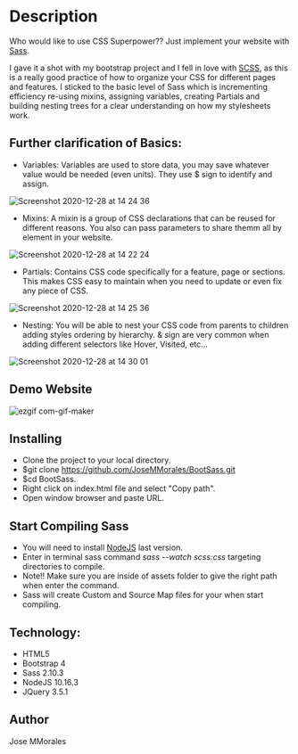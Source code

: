 # Description
Who would like to use CSS Superpower?? Just implement your website with [Sass](https://sass-lang.com/).

I gave it a shot with my bootstrap project and I fell in love with [SCSS](https://sass-lang.com/documentation/syntax), as this is a really good practice of how to organize your CSS for different pages and features. I sticked to the basic level of Sass which is incrementing efficiency re-using mixins, assigning variables, creating Partials and building nesting trees for a clear understanding on how my stylesheets work. 

## Further clarification of Basics:

* Variables: Variables are used to store data, you may save whatever value would be needed (even units). They use $ sign to identify and assign.

![Screenshot 2020-12-28 at 14 24 36](https://user-images.githubusercontent.com/43299285/103217230-6c4d9a80-4918-11eb-9e9e-1481b4485683.png)

* Mixins: A mixin is a group of CSS declarations that can be reused for different reasons. You also can pass parameters to share themm all by element in your website.

![Screenshot 2020-12-28 at 14 22 24](https://user-images.githubusercontent.com/43299285/103217131-24c70e80-4918-11eb-8274-256635719b96.png)

* Partials: Contains CSS code specifically for a feature, page or sections. This makes CSS easy to maintain when you need to update or even fix any piece of CSS.

![Screenshot 2020-12-28 at 14 25 36](https://user-images.githubusercontent.com/43299285/103217303-90a97700-4918-11eb-88d9-ceb36b4d0a7f.png)

* Nesting: You will be able to nest your CSS code from parents to children adding styles ordering by hierarchy. & sign are very common when adding different selectors like Hover, Visited, etc...

![Screenshot 2020-12-28 at 14 30 01](https://user-images.githubusercontent.com/43299285/103217575-2e9d4180-4919-11eb-9c9a-1996909128d2.png)

## Demo Website

![ezgif com-gif-maker](https://user-images.githubusercontent.com/43299285/103221309-9b690980-4922-11eb-87f6-f604724bf153.gif)

## Installing
* Clone the project to your local directory.
* $git clone https://github.com/JoseMMorales/BootSass.git
* $cd BootSass.
* Right click on index.html file and select "Copy path".
* Open window browser and paste URL.

## Start Compiling Sass
* You will need to install [NodeJS](https://nodejs.org/en/download/) last version.
* Enter in terminal sass command *sass --watch scss:css* targeting directories to compile.
* Note!! Make sure you are inside of assets folder to give the right path when enter the command.
* Sass will create Custom and Source Map files for your when start compiling.

## Technology:
* HTML5
* Bootstrap 4
* Sass 2.10.3
* NodeJS 10.16.3
* JQuery 3.5.1

## Author
Jose MMorales